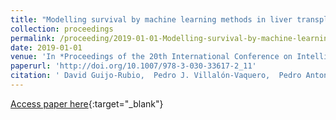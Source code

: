 ```yaml
---
title: "Modelling survival by machine learning methods in liver transplantation: application to the UNOS dataset"
collection: proceedings
permalink: /proceeding/2019-01-01-Modelling-survival-by-machine-learning-methods-in-liver-transplantation-application-to-the-UNOS-dataset
date: 2019-01-01
venue: 'In *Proceedings of the 20th International Conference on Intelligent Data Engineering and Automated Learning (IDEAL2019)*'
paperurl: 'http://doi.org/10.1007/978-3-030-33617-2_11'
citation: ' David Guijo-Rubio,  Pedro J. Villalón-Vaquero,  Pedro Antonio Gutiérrez,  María Dolores Ayllón,  Javier Briceño,  César Hervás-Martínez, &quot;Modelling survival by machine learning methods in liver transplantation: application to the UNOS dataset.&quot; In *Proceedings of the 20th International Conference on Intelligent Data Engineering and Automated Learning (IDEAL2019)*, Vol.11872, 2019, Manchester, UK, pp.97-104.'
---
```

[Access paper here](http://doi.org/10.1007/978-3-030-33617-2_11){:target="_blank"}
